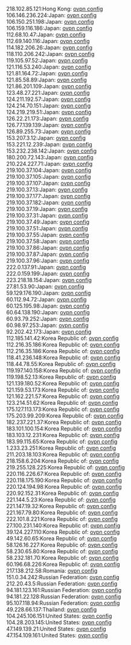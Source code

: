 218.102.85.121:Hong Kong: [ovpn config](vpn/218_102_85_121.ovpn)  
106.146.236.224:Japan: [ovpn config](vpn/106_146_236_224.ovpn)  
106.150.251.198:Japan: [ovpn config](vpn/106_150_251_198.ovpn)  
106.159.116.186:Japan: [ovpn config](vpn/106_159_116_186.ovpn)  
112.68.10.47:Japan: [ovpn config](vpn/112_68_10_47.ovpn)  
112.69.140.116:Japan: [ovpn config](vpn/112_69_140_116.ovpn)  
114.182.206.26:Japan: [ovpn config](vpn/114_182_206_26.ovpn)  
118.110.206.242:Japan: [ovpn config](vpn/118_110_206_242.ovpn)  
119.105.97.52:Japan: [ovpn config](vpn/119_105_97_52.ovpn)  
121.116.53.240:Japan: [ovpn config](vpn/121_116_53_240.ovpn)  
121.81.164.72:Japan: [ovpn config](vpn/121_81_164_72.ovpn)  
121.85.58.89:Japan: [ovpn config](vpn/121_85_58_89.ovpn)  
121.86.201.109:Japan: [ovpn config](vpn/121_86_201_109.ovpn)  
123.48.27.221:Japan: [ovpn config](vpn/123_48_27_221.ovpn)  
124.211.192.57:Japan: [ovpn config](vpn/124_211_192_57.ovpn)  
124.214.70.151:Japan: [ovpn config](vpn/124_214_70_151.ovpn)  
124.219.219.51:Japan: [ovpn config](vpn/124_219_219_51.ovpn)  
126.22.21.173:Japan: [ovpn config](vpn/126_22_21_173.ovpn)  
126.77.139.139:Japan: [ovpn config](vpn/126_77_139_139.ovpn)  
126.89.255.73:Japan: [ovpn config](vpn/126_89_255_73.ovpn)  
153.207.3.12:Japan: [ovpn config](vpn/153_207_3_12.ovpn)  
153.221.12.239:Japan: [ovpn config](vpn/153_221_12_239.ovpn)  
153.232.238.142:Japan: [ovpn config](vpn/153_232_238_142.ovpn)  
180.200.72.143:Japan: [ovpn config](vpn/180_200_72_143.ovpn)  
210.224.227.71:Japan: [ovpn config](vpn/210_224_227_71.ovpn)  
219.100.37.104:Japan: [ovpn config](vpn/219_100_37_104.ovpn)  
219.100.37.105:Japan: [ovpn config](vpn/219_100_37_105.ovpn)  
219.100.37.107:Japan: [ovpn config](vpn/219_100_37_107.ovpn)  
219.100.37.13:Japan: [ovpn config](vpn/219_100_37_13.ovpn)  
219.100.37.177:Japan: [ovpn config](vpn/219_100_37_177.ovpn)  
219.100.37.182:Japan: [ovpn config](vpn/219_100_37_182.ovpn)  
219.100.37.19:Japan: [ovpn config](vpn/219_100_37_19.ovpn)  
219.100.37.31:Japan: [ovpn config](vpn/219_100_37_31.ovpn)  
219.100.37.49:Japan: [ovpn config](vpn/219_100_37_49.ovpn)  
219.100.37.51:Japan: [ovpn config](vpn/219_100_37_51.ovpn)  
219.100.37.55:Japan: [ovpn config](vpn/219_100_37_55.ovpn)  
219.100.37.58:Japan: [ovpn config](vpn/219_100_37_58.ovpn)  
219.100.37.86:Japan: [ovpn config](vpn/219_100_37_86.ovpn)  
219.100.37.87:Japan: [ovpn config](vpn/219_100_37_87.ovpn)  
219.100.37.96:Japan: [ovpn config](vpn/219_100_37_96.ovpn)  
222.0.137.91:Japan: [ovpn config](vpn/222_0_137_91.ovpn)  
222.0.159.199:Japan: [ovpn config](vpn/222_0_159_199.ovpn)  
223.218.18.154:Japan: [ovpn config](vpn/223_218_18_154.ovpn)  
27.81.53.90:Japan: [ovpn config](vpn/27_81_53_90.ovpn)  
59.129.176.190:Japan: [ovpn config](vpn/59_129_176_190.ovpn)  
60.112.94.72:Japan: [ovpn config](vpn/60_112_94_72.ovpn)  
60.125.195.98:Japan: [ovpn config](vpn/60_125_195_98.ovpn)  
60.64.138.190:Japan: [ovpn config](vpn/60_64_138_190.ovpn)  
60.93.79.252:Japan: [ovpn config](vpn/60_93_79_252.ovpn)  
60.98.97.253:Japan: [ovpn config](vpn/60_98_97_253.ovpn)  
92.202.42.173:Japan: [ovpn config](vpn/92_202_42_173.ovpn)  
112.185.141.42:Korea Republic of: [ovpn config](vpn/112_185_141_42.ovpn)  
112.216.35.186:Korea Republic of: [ovpn config](vpn/112_216_35_186.ovpn)  
112.216.35.186:Korea Republic of: [ovpn config](vpn/112_216_35_186.ovpn)  
118.41.236.148:Korea Republic of: [ovpn config](vpn/118_41_236_148.ovpn)  
118.44.78.55:Korea Republic of: [ovpn config](vpn/118_44_78_55.ovpn)  
119.197.140.158:Korea Republic of: [ovpn config](vpn/119_197_140_158.ovpn)  
119.198.52.13:Korea Republic of: [ovpn config](vpn/119_198_52_13.ovpn)  
121.139.180.52:Korea Republic of: [ovpn config](vpn/121_139_180_52.ovpn)  
121.159.53.173:Korea Republic of: [ovpn config](vpn/121_159_53_173.ovpn)  
121.162.221.57:Korea Republic of: [ovpn config](vpn/121_162_221_57.ovpn)  
123.214.51.62:Korea Republic of: [ovpn config](vpn/123_214_51_62.ovpn)  
175.127.113.173:Korea Republic of: [ovpn config](vpn/175_127_113_173.ovpn)  
175.203.99.209:Korea Republic of: [ovpn config](vpn/175_203_99_209.ovpn)  
182.237.221.37:Korea Republic of: [ovpn config](vpn/182_237_221_37.ovpn)  
183.101.100.154:Korea Republic of: [ovpn config](vpn/183_101_100_154.ovpn)  
183.103.12.231:Korea Republic of: [ovpn config](vpn/183_103_12_231.ovpn)  
183.99.115.65:Korea Republic of: [ovpn config](vpn/183_99_115_65.ovpn)  
1.233.23.251:Korea Republic of: [ovpn config](vpn/1_233_23_251.ovpn)  
211.203.18.103:Korea Republic of: [ovpn config](vpn/211_203_18_103.ovpn)  
218.158.6.204:Korea Republic of: [ovpn config](vpn/218_158_6_204.ovpn)  
219.255.128.225:Korea Republic of: [ovpn config](vpn/219_255_128_225.ovpn)  
220.116.226.67:Korea Republic of: [ovpn config](vpn/220_116_226_67.ovpn)  
220.118.175.190:Korea Republic of: [ovpn config](vpn/220_118_175_190.ovpn)  
220.124.194.98:Korea Republic of: [ovpn config](vpn/220_124_194_98.ovpn)  
220.92.152.31:Korea Republic of: [ovpn config](vpn/220_92_152_31.ovpn)  
221.144.5.23:Korea Republic of: [ovpn config](vpn/221_144_5_23.ovpn)  
221.147.19.32:Korea Republic of: [ovpn config](vpn/221_147_19_32.ovpn)  
221.167.79.80:Korea Republic of: [ovpn config](vpn/221_167_79_80.ovpn)  
222.101.8.221:Korea Republic of: [ovpn config](vpn/222_101_8_221.ovpn)  
27.100.231.140:Korea Republic of: [ovpn config](vpn/27_100_231_140.ovpn)  
39.124.227.110:Korea Republic of: [ovpn config](vpn/39_124_227_110.ovpn)  
49.142.60.65:Korea Republic of: [ovpn config](vpn/49_142_60_65.ovpn)  
58.126.16.227:Korea Republic of: [ovpn config](vpn/58_126_16_227.ovpn)  
58.230.65.80:Korea Republic of: [ovpn config](vpn/58_230_65_80.ovpn)  
58.232.181.70:Korea Republic of: [ovpn config](vpn/58_232_181_70.ovpn)  
60.196.68.226:Korea Republic of: [ovpn config](vpn/60_196_68_226.ovpn)  
217.138.212.58:Romania: [ovpn config](vpn/217_138_212_58.ovpn)  
151.0.34.242:Russian Federation: [ovpn config](vpn/151_0_34_242.ovpn)  
212.20.43.5:Russian Federation: [ovpn config](vpn/212_20_43_5.ovpn)  
94.181.123.161:Russian Federation: [ovpn config](vpn/94_181_123_161.ovpn)  
94.181.22.128:Russian Federation: [ovpn config](vpn/94_181_22_128.ovpn)  
95.107.118.94:Russian Federation: [ovpn config](vpn/95_107_118_94.ovpn)  
49.228.66.137:Thailand: [ovpn config](vpn/49_228_66_137.ovpn)  
104.245.106.151:United States: [ovpn config](vpn/104_245_106_151.ovpn)  
104.28.203.145:United States: [ovpn config](vpn/104_28_203_145.ovpn)  
47.149.139.21:United States: [ovpn config](vpn/47_149_139_21.ovpn)  
47.154.109.161:United States: [ovpn config](vpn/47_154_109_161.ovpn)  
